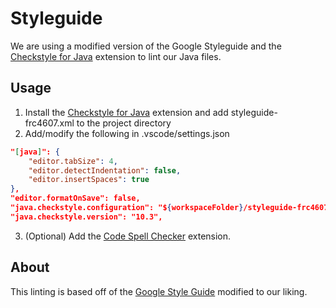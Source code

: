 # Styleguide
We are using a modified version of the Google Styleguide and the 
<a href="https://marketplace.visualstudio.com/items?itemName=shengchen.vscode-checkstyle">
Checkstyle for Java</a> extension to lint our Java files.

## Usage
1. Install the <a href="https://marketplace.visualstudio.com/items?itemName=shengchen.vscode-checkstyle">
Checkstyle for Java</a> extension and add styleguide-frc4607.xml to the project directory
2. Add/modify the following in .vscode/settings.json

```json
"[java]": {
    "editor.tabSize": 4,
    "editor.detectIndentation": false,
    "editor.insertSpaces": true
},
"editor.formatOnSave": false,
"java.checkstyle.configuration": "${workspaceFolder}/styleguide-frc4607.xml",
"java.checkstyle.version": "10.3",
```
3. (Optional) Add the 
<a href="https://marketplace.visualstudio.com/items?itemName=streetsidesoftware.code-spell-checker"> Code Spell Checker</a> extension.

## About
This linting is based off of the <a href="https://google.github.io/styleguide/javaguide.html">Google Style Guide</a>
modified to our liking.

